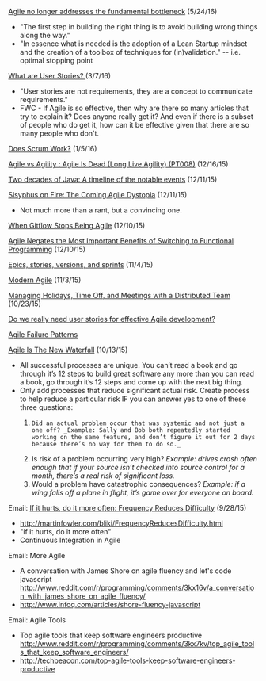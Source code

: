 [Agile no longer addresses the fundamental bottleneck](http://www.loosecouplings.com/2016/05/agile-and-bottlenecks.html) (5/24/16)
* "The first step in building the right thing is to avoid building wrong things along the way."
* "In essence what is needed is the adoption of a Lean Startup mindset and the creation of a toolbox of techniques for (in)validation." -- i.e. optimal stopping point

[What are User Stories? ](http://specify.io/concepts/user-stories) (3/7/16)
* "User stories are not requirements, they are a concept to communicate requirements."
* FWC - If Agile is so effective, then why are there so many articles that try to explain it?  Does anyone really get it?  And even if there is a subset of people who do get it, how can it be effective given that there are so many people who don't.

[Does Scrum Work?](http://brianknapp.me/does-scrum-work/) (1/5/16)

[Agile vs Agility : Agile Is Dead (Long Live Agility) (PT008)](http://pythontesting.net/podcast/agile-vs-agility/) (12/16/15)

[Two decades of Java: A timeline of the notable events](http://www.javaadvent.com/2015/12/340.html) (12/11/15)

[Sisyphus on Fire: The Coming Agile Dystopia](http://blog.cognitect.com/blog/2015/12/2/sisyphus-on-fire) (12/11/15)
* Not much more than a rant, but a convincing one.

[When Gitflow Stops Being Agile](https://www.isostech.com/blogs/gitflow-stops-agile/) (12/10/15)

[Agile Negates the Most Important Benefits of Switching to Functional Programming](https://medium.com/@bryanedds/agile-negates-the-most-important-benefits-of-switching-to-functional-programming-354c867391e9) (12/10/15)

[Epics, stories, versions, and sprints](https://www.atlassian.com/agile/delivery-vehicles/) (11/4/15)

[Modern Agile](https://www.industriallogic.com/blog/modern-agile/) (11/3/15)

[Managing Holidays, Time Off, and Meetings with a Distributed Team](https://www.cycligent.com/blog/managing-holidays-time-off-and-meetings-with-a-distributed-team/) (10/23/15)

[Do we really need user stories for effective Agile development?](https://medium.com/@frederik.kraus/do-we-really-need-user-stories-for-effective-software-development-22bb8e58d62d#.66dxge7tn)

[Agile Failure Patterns](https://age-of-product.com/agile-failure-patterns-in-organizations/)

[Agile Is The New Waterfall](https://medium.com/@ayasin/agile-is-the-new-waterfall-f7baef5d026d) (10/13/15)
* All successful processes are unique. You can’t read a book and go through it’s 12 steps to build great software any more than you can read a book, go through it’s 12 steps and come up with the next big thing.
* Only add processes that reduce significant actual risk. Create process to help reduce a particular risk IF you can answer yes to one of these three questions:
  1.     Did an actual problem occur that was systemic and not just a one off? _Example: Sally and Bob both repeatedly started working on the same feature, and don’t figure it out for 2 days because there’s no way for them to do so._
  2. Is risk of a problem occurring very high? _Example: drives crash often enough that if your source isn’t checked into source control for a month, there’s a real risk of significant loss._
  3. Would a problem have catastrophic consequences? _Example: if a wing falls off a plane in flight, it’s game over for everyone on board._

Email: [If it hurts, do it more often: Frequency Reduces Difficulty](https://www.reddit.com/r/programming/comments/3mmei5/if_it_hurts_do_it_more_often_frequency_reduces/) (9/28/15)
* http://martinfowler.com/bliki/FrequencyReducesDifficulty.html
* "if it hurts, do it more often"
* Continuous Integration in Agile

Email: More Agile
* A conversation with James Shore on agile fluency and let's code javascript http://www.reddit.com/r/programming/comments/3kx16v/a_conversation_with_james_shore_on_agile_fluency/
* http://www.infoq.com/articles/shore-fluency-javascript

Email: Agile Tools
* Top agile tools that keep software engineers productive http://www.reddit.com/r/programming/comments/3kx7kv/top_agile_tools_that_keep_software_engineers/
* http://techbeacon.com/top-agile-tools-keep-software-engineers-productive